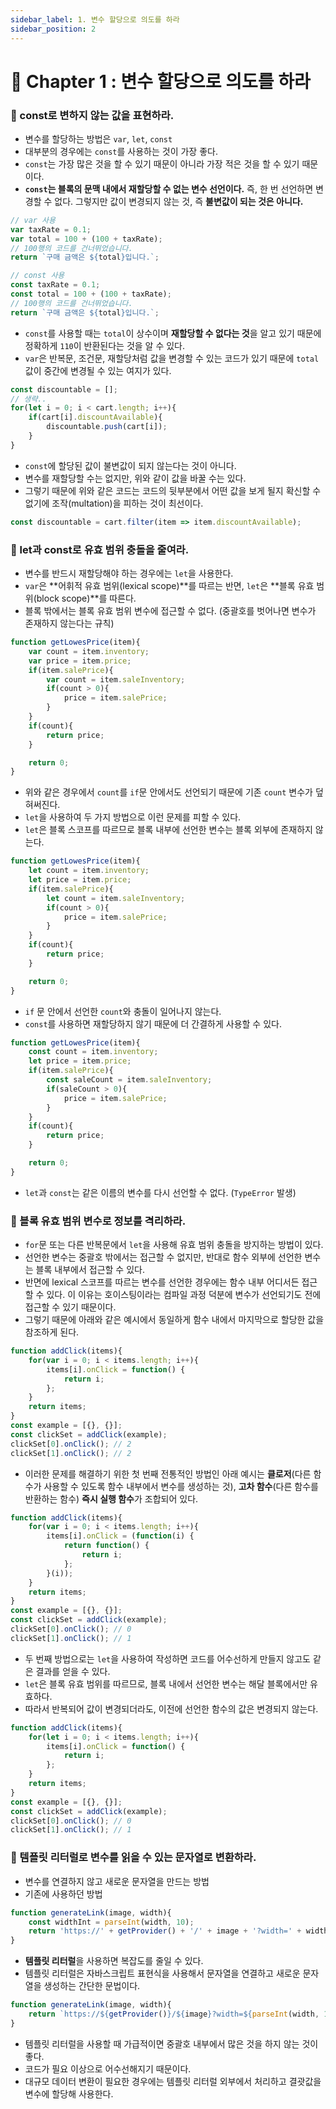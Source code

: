 ```yaml
---
sidebar_label: 1. 변수 할당으로 의도를 하라
sidebar_position: 2
---
```


# 🌈 Chapter 1 : 변수 할당으로 의도를 하라

### 🎯 const로 변하지 않는 값을 표현하라.
- 변수를 할당하는 방법은 `var`, `let`, `const`
- 대부분의 경우에는 `const`를 사용하는 것이 가장 좋다.
- `const`는 가장 많은 것을 할 수 있기 때문이 아니라 가장 적은 것을 할 수 있기 때문이다.
- **`const`는 블록의 문맥 내에서 재할당할 수 없는 변수 선언이다.** 즉, 한 번 선언하면 변경할 수 없다. 그렇지만 값이 변경되지 않는 것, 즉 **불변값이 되는 것은 아니다.**

```javascript
// var 사용
var taxRate = 0.1;
var total = 100 + (100 + taxRate);
// 100행의 코드를 건너뛰었습니다.
return `구매 금액은 ${total}입니다.`;

// const 사용
const taxRate = 0.1;
const total = 100 + (100 + taxRate);
// 100행의 코드를 건너뛰었습니다.
return `구매 금액은 ${total}입니다.`;
```
- `const`를 사용할 때는 `total`이 상수이며 **재할당할 수 없다는 것**을 알고 있기 때문에 정확하게 `110`이 반환된다는 것을 알 수 있다.
- `var`은 반복문, 조건문, 재할당처럼 값을 변경할 수 있는 코드가 있기 때문에 `total`값이 중간에 변경될 수 있는 여지가 있다.

```javascript
const discountable = [];
// 생략..
for(let i = 0; i < cart.length; i++){
    if(cart[i].discountAvailable){
        discountable.push(cart[i]);
    }
}
```
- `const`에 할당된 값이 불변값이 되지 않는다는 것이 아니다.
- 변수를 재할당할 수는 없지만, 위와 같이 값을 바꿀 수는 있다.
- 그렇기 때문에 위와 같은 코드는 코드의 뒷부분에서 어떤 값을 보게 될지 확신할 수 없기에 조작(multation)을 피하는 것이 최선이다.
  
```javascript
const discountable = cart.filter(item => item.discountAvailable);
```

### 🎯 let과 const로 유효 범위 충돌을 줄여라.
- 변수를 반드시 재할당해야 하는 경우에는 `let`을 사용한다.
- `var`은 **어휘적 유효 범위(lexical scope)**를 따르는 반면, `let`은 **블록 유효 범위(block scope)**를 따른다.
- 블록 밖에서는 블록 유효 범위 변수에 접근할 수 없다. (중괄호를 벗어나면 변수가 존재하지 않는다는 규칙)

```javascript
function getLowesPrice(item){
    var count = item.inventory;
    var price = item.price;
    if(item.salePrice){
        var count = item.saleInventory;
        if(count > 0){
            price = item.salePrice;
        }
    }
    if(count){
        return price;
    }

    return 0;
}
```
- 위와 같은 경우에서 `count`를 `if`문 안에서도 선언되기 때문에 기존 `count` 변수가 덮혀써진다.
- `let`을 사용하여 두 가지 방법으로 이런 문제를 피할 수 있다.
- `let`은 블록 스코프를 따르므로 블록 내부에 선언한 변수는 블록 외부에 존재하지 않는다.

```javascript
function getLowesPrice(item){
    let count = item.inventory;
    let price = item.price;
    if(item.salePrice){
        let count = item.saleInventory;
        if(count > 0){
            price = item.salePrice;
        }
    }
    if(count){
        return price;
    }

    return 0;
}
```
- `if` 문 안에서 선언한 `count`와 충돌이 일어나지 않는다.
- `const`를 사용하면 재할당하지 않기 때문에 더 간결하게 사용할 수 있다.

```javascript
function getLowesPrice(item){
    const count = item.inventory;
    let price = item.price;
    if(item.salePrice){
        const saleCount = item.saleInventory;
        if(saleCount > 0){
            price = item.salePrice;
        }
    }
    if(count){
        return price;
    }

    return 0;
}
```

- `let`과 `const`는 같은 이름의 변수를 다시 선언할 수 없다. (`TypeError` 발생)

### 🎯 블록 유효 범위 변수로 정보를 격리하라.
- `for`문 또는 다른 반복문에서 `let`을 사용해 유효 범위 충돌을 방지하는 방법이 있다.
- 선언한 변수는 중괄호 밖에서는 접근할 수 없지만, 반대로 함수 외부에 선언한 변수는 블록 내부에서 접근할 수 있다.
- 반면에 lexical 스코프를 따르는 변수를 선언한 경우에는 함수 내부 어디서든 접근할 수 있다. 이 이유는 호이스팅이라는 컴파일 과정 덕분에 변수가 선언되기도 전에 접근할 수 있기 때문이다.
- 그렇기 때문에 아래와 같은 예시에서 동일하게 함수 내에서 마지막으로 할당한 값을 참조하게 된다.

```javascript
function addClick(items){
    for(var i = 0; i < items.length; i++){
        items[i].onClick = function() {
            return i;
        };
    }
    return items;
}
const example = [{}, {}];
const clickSet = addClick(example);
clickSet[0].onClick(); // 2
clickSet[1].onClick(); // 2
```

- 이러한 문제를 해결하기 위한 첫 번째 전통적인 방법인 아래 예시는 **클로저**(다른 함수가 사용할 수 있도록 함수 내부에서 변수를 생성하는 것), **고차 함수**(다른 함수를 반환하는 함수) **즉시 실행 함수**가 조합되어 있다.

```javascript
function addClick(items){
    for(var i = 0; i < items.length; i++){
        items[i].onClick = (function(i) {
            return function() {
                return i;
            };
        }(i));
    }
    return items;
}
const example = [{}, {}];
const clickSet = addClick(example);
clickSet[0].onClick(); // 0
clickSet[1].onClick(); // 1
```

- 두 번째 방법으로는 `let`을 사용하여 작성하면 코드를 어수선하게 만들지 않고도 같은 결과를 얻을 수 있다.
- `let`은 블록 유효 범위를 따르므로, 블록 내에서 선언한 변수는 해달 블록에서만 유효하다.
- 따라서 반복되어 값이 변경되더라도, 이전에 선언한 함수의 값은 변경되지 않는다.
```javascript
function addClick(items){
    for(let i = 0; i < items.length; i++){
        items[i].onClick = function() {
            return i;
        };
    }
    return items;
}
const example = [{}, {}];
const clickSet = addClick(example);
clickSet[0].onClick(); // 0
clickSet[1].onClick(); // 1
```

### 🎯 템플릿 리터럴로 변수를 읽을 수 있는 문자열로 변환하라.
- 변수를 연결하지 않고 새로운 문자열을 만드는 방법
- 기존에 사용하던 방법

```javascript
function generateLink(image, width){
    const widthInt = parseInt(width, 10);
    return 'https://' + getProvider() + '/' + image + '?width=' + widthInt;
}
```

- **템플릿 리터럴**을 사용하면 복잡도를 줄일 수 있다.
- 템플릿 리터럴은 자바스크립트 표현식을 사용해서 문자열을 연결하고 새로운 문자열을 생성하는 간단한 문법이다.

```javascript
function generateLink(image, width){
    return `https://${getProvider()}/${image}?width=${parseInt(width, 10)}`;
}
```
- 템플릿 리터럴을 사용할 때 가급적이면 중괄호 내부에서 많은 것을 하지 않는 것이 좋다.
- 코드가 필요 이상으로 어수선해지기 때문이다.
- 대규모 데이터 변환이 필요한 경우에는 템플릿 리터럴 외부에서 처리하고 결괏값을 변수에 할당해 사용한다.
